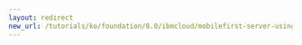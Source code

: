 ```yaml
---
layout: redirect
new_url: /tutorials/ko/foundation/8.0/ibmcloud/mobilefirst-server-using-scripts-lbp/securing-containers/
---
```


